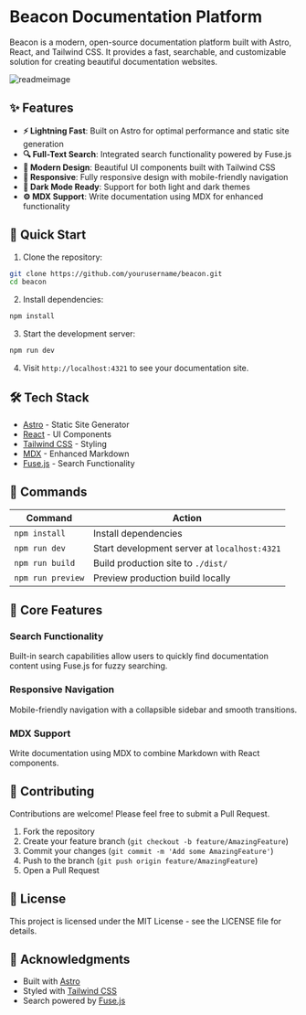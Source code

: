 # Beacon Documentation Platform

Beacon is a modern, open-source documentation platform built with Astro, React, and Tailwind CSS. It provides a fast, searchable, and customizable solution for creating beautiful documentation websites.

![readmeimage](https://github.com/user-attachments/assets/d97ae908-7613-4d6b-b7db-1010b5293f1f)


## ✨ Features

- **⚡️ Lightning Fast**: Built on Astro for optimal performance and static site generation
- **🔍 Full-Text Search**: Integrated search functionality powered by Fuse.js
- **🎨 Modern Design**: Beautiful UI components built with Tailwind CSS
- **📱 Responsive**: Fully responsive design with mobile-friendly navigation
- **🌙 Dark Mode Ready**: Support for both light and dark themes
- **⚙️ MDX Support**: Write documentation using MDX for enhanced functionality

## 🚀 Quick Start

1. Clone the repository:

```bash 
git clone https://github.com/yourusername/beacon.git
cd beacon
```

2. Install dependencies:

```bash
npm install
```

3. Start the development server:

```bash
npm run dev
```

4. Visit `http://localhost:4321` to see your documentation site.


## 🛠️ Tech Stack

- [Astro](https://astro.build) - Static Site Generator
- [React](https://reactjs.org) - UI Components
- [Tailwind CSS](https://tailwindcss.com) - Styling
- [MDX](https://mdxjs.com) - Enhanced Markdown
- [Fuse.js](https://fusejs.io) - Search Functionality

## 🧞 Commands

| Command | Action |
|---------|--------|
| `npm install` | Install dependencies |
| `npm run dev` | Start development server at `localhost:4321` |
| `npm run build` | Build production site to `./dist/` |
| `npm run preview` | Preview production build locally |

## 🎯 Core Features

### Search Functionality
Built-in search capabilities allow users to quickly find documentation content using Fuse.js for fuzzy searching.

### Responsive Navigation
Mobile-friendly navigation with a collapsible sidebar and smooth transitions.

### MDX Support
Write documentation using MDX to combine Markdown with React components.

## 🤝 Contributing

Contributions are welcome! Please feel free to submit a Pull Request.

1. Fork the repository
2. Create your feature branch (`git checkout -b feature/AmazingFeature`)
3. Commit your changes (`git commit -m 'Add some AmazingFeature'`)
4. Push to the branch (`git push origin feature/AmazingFeature`)
5. Open a Pull Request

## 📝 License

This project is licensed under the MIT License - see the LICENSE file for details.

## 🙏 Acknowledgments

- Built with [Astro](https://astro.build)
- Styled with [Tailwind CSS](https://tailwindcss.com)
- Search powered by [Fuse.js](https://fusejs.io)